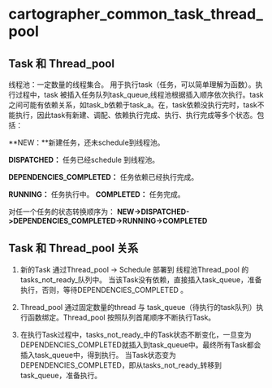 

# cartographer_common_task_thread_pool



## Task 和 Thread_pool

线程池：一定数量的线程集合。 用于执行task（任务，可以简单理解为函数）。执行过程中，task  被插入任务队列task_queue,线程池根据插入顺序依次执行。task之间可能有依赖关系，如task_b依赖于task_a。在，task依赖没执行完时，task不能执行，因此task有新建、调配、依赖执行完成、执行、执行完成等多个状态。包括：

 **NEW：**新建任务，还未schedule到线程池。

 **DISPATCHED：** 任务已经schedule 到线程池。

 **DEPENDENCIES_COMPLETED：** 任务依赖已经执行完成。

 **RUNNING：** 任务执行中。 **COMPLETED：** 任务完成。

 对任一个任务的状态转换顺序为： **NEW->DISPATCHED->DEPENDENCIES_COMPLETED->RUNNING->COMPLETED**



## **Task 和 Thread_pool 关系**

1. 新的Task 通过Thread_pool -> Schedule 部署到 线程池Thread_pool 的  tasks_not_ready_队列中。  当该Task没有依赖，直接插入task_queue，准备执行，否则，等待DEPENDENCIES_COMPLETED 。

2. Thread_pool 通过固定数量的thread 与 task_queue（待执行的task队列）执行函数绑定。Thread_pool 按照队列首尾顺序不断执行Task。

3. 在执行Task过程中，tasks_not_ready_中的Task状态不断变化，一旦变为DEPENDENCIES_COMPLETED就插入到task_queue中。最终所有Task都会插入task_queue中，得到执行。 当Task状态变为DEPENDENCIES_COMPLETED，即从tasks_not_ready_转移到task_queue，准备执行。

